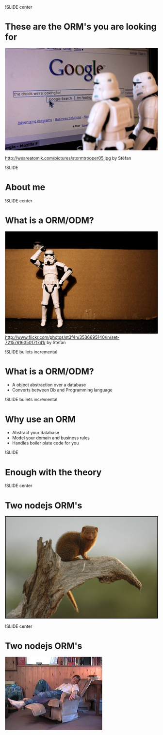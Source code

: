 !SLIDE center
# These are the ORM's you are looking for
![stormtrooper](stormtrooper.jpg)

http://weareatomik.com/pictures/stormtrooper05.jpg by Stéfan

!SLIDE
# About me

!SLIDE center
# What is a ORM/ODM?
![hiding](hiding.jpg)
http://www.flickr.com/photos/st3f4n/3536695140/in/set-72157616350171741/ by Stéfan

!SLIDE bullets incremental

# What is a ORM/ODM?
* A object abstraction over a database
* Converts between Db and Programming language

!SLIDE bullets incremental
# Why use an ORM

* Abstract your database
* Model your domain and business rules
* Handles boiler plate code for you

!SLIDE 
# Enough with the theory

!SLIDE center
# Two nodejs ORM's
![mongoose](mongoose.jpg)

!SLIDE center
# Two nodejs ORM's
![lazyboy](lazyboy.jpg)





